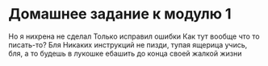 # Домашнее задание к модулю 1
Но я нихрена не сделал
Только исправил ошибки
Как тут вообще что то писать-то?
Бля
Никаких инструкций
не пизди, тупая ящерица
учись, бля, а то будешь в лукошке ебашить до конца своей жалкой жизни